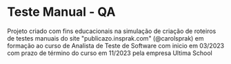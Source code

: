 # Teste Manual - QA
Projeto criado com fins educacionais na simulação de criação de roteiros de testes manuais do site "publicazo.insprak.com" (@carolsprak) em formação ao curso de Analista de Teste de Software com inicio em 03/2023 com prazo de término do curso em 11/2023 pela empresa Ultima School
